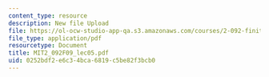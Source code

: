 ```yaml
---
content_type: resource
description: New file Upload
file: https://ol-ocw-studio-app-qa.s3.amazonaws.com/courses/2-092-finite-element-analysis-of-solids-and-fluids-i-fall-2009/0252bdf2e6c34bca6819c5be82f3bcb0_MIT2_092F09_lec05.pdf
file_type: application/pdf
resourcetype: Document
title: MIT2_092F09_lec05.pdf
uid: 0252bdf2-e6c3-4bca-6819-c5be82f3bcb0
---
```

